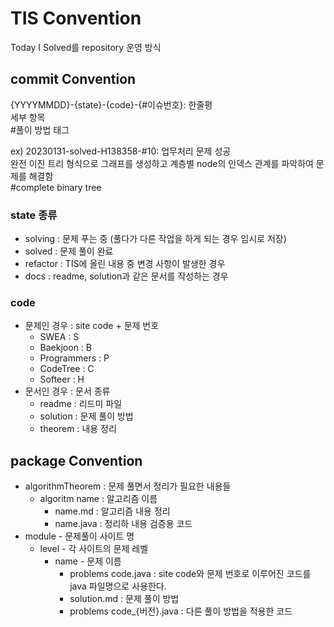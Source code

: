 # TIS Convention
Today I Solved를 repository 운영 방식

## commit Convention
{YYYYMMDD}-{state}-{code}-{#이슈번호}: 한줄평   
세부 항목   
#풀이 방법 태그   

ex) 20230131-solved-H138358-#10: 업무처리 문제 성공    
완전 이진 트리 형식으로 그래프를 생성하고 계층별 node의 인덱스 관계를 파악하여 문제를 해결함   
#complete binary tree   

### state 종류
* solving : 문제 푸는 중 (풀다가 다른 작업을 하게 되는 경우 임시로 저장)
* solved : 문제 풀이 완료
* refactor : TIS에 올린 내용 중 변경 사항이 발생한 경우
* docs : readme, solution과 같은 문서를 작성하는 경우

### code
* 문제인 경우 : site code + 문제 번호
  * SWEA : S
  * Baekjoon : B
  * Programmers : P
  * CodeTree : C
  * Softeer : H
* 문서인 경우 : 문서 종류
  * readme : 리드미 파일
  * solution : 문제 풀이 방법
  * theorem : 내용 정리

## package Convention
* algorithmTheorem : 문제 풀면서 정리가 필요한 내용들
  * algoritm name : 알고리즘 이름
    * name.md : 알고리즘 내용 정리
    * name.java : 정리하 내용 검증용 코드
* module - 문제풀이 사이트 명
  * level - 각 사이트의 문제 레벨
    * name - 문제 이름
      * problems code.java : site code와 문제 번호로 이루어진 코드를 java 파일명으로 사용한다.
      * solution.md : 문제 풀이 방법
      * problems code_{버전}.java : 다른 풀이 방법을 적용한 코드